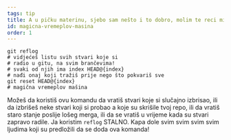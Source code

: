 ```yaml
---
tags: tip
title: A u pičku materinu, sjebo sam nešto i to dobro, molim te reci mi da git ima čarobnu vremeplov mašinu‽
id: magicna-vremeplov-masina
order: 1
---
```


```git
git reflog
# vidjećeš listu svih stvari koje si
# radio u gitu, na svim brančevima!
# svaki od njih ima index HEAD@{index}
# nađi onaj koji tražiš prije nego što pokvariš sve
git reset HEAD@{index}
# magična vremeplov mašina
```

Možeš da koristiš ovu komandu da vratiš stvari koje si slučajno izbrisao, ili da izbrišeš neke stvari koji si probao a koje su skrišile tvoj repo, ili da vratiš staro stanje poslije lošeg merga, ili da se vratiš u vrijeme kada su stvari zapravo radile. Ja koristim `reflog` STALNO. Kapa dole svim svim svim svim ljudima koji su predložili da se doda ova komanda!